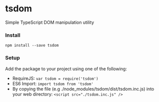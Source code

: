 # tsdom
Simple TypeScript DOM manipulation utility
### Install
`npm install --save tsdom`
### Setup
Add the package to your project using one of the following:
- RequireJS:  `var tsdom = require('tsdom')`
- ES6 Import: `import tsdom from 'tsdom'`
- By copying the file (e.g ./node_modules/tsdom/dist/tsdom.inc.js) into your web directory: `<script src="./tsdom.inc.js" />`
